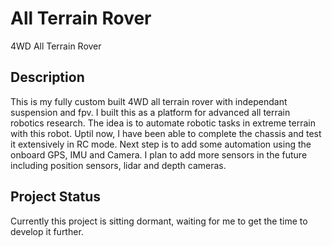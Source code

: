 # All Terrain Rover
4WD All Terrain Rover

## Description
This is my fully custom built 4WD all terrain rover with independant suspension and fpv. I built this as a platform for advanced 
all terrain robotics research. The idea is to automate robotic tasks in extreme terrain with this robot. Uptil now, I have been
able to complete the chassis and test it extensively in RC mode. Next step is to add some automation using the onboard GPS, IMU 
and Camera. I plan to add more sensors in the future including position sensors, lidar and depth cameras. 

## Project Status
Currently this project is sitting dormant, waiting for me to get the time to develop it further.
